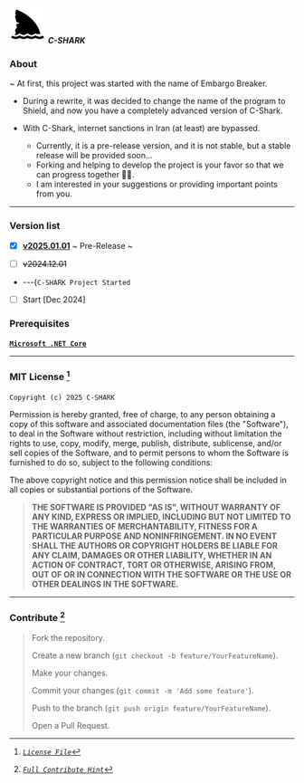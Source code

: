 <img src="https://github.com/xqb-dpx/C-SHARK/blob/main/img/shark.png" style="width: 64px; height: 64px; background-color: #F0E68C;"/> ***C-SHARK***

### **About**

~ At first, this project was started with the name of Embargo Breaker.

- During a rewrite, it was decided to change the name of the program to Shield, and now you have a completely advanced
version of C-Shark.

- With C-Shark, internet sanctions in Iran (at least) are bypassed.

    - Currently, it is a pre-release version, and it is not stable, but a stable release will be provided soon...
    - Forking and helping to develop the project is your favor so that we can progress together 🙏🏻.
    - I am interested in your suggestions or providing important points from you.

---

### **Version list**

- [x] [**v2025.01.01**](https://github.com/xqb-dpx/C-SHARK/releases/tag/v2025.01.01) ~ Pre-Release ~


- [ ] ~~v2024.12.01~~

- ---{`C-SHARK Project Started`

- [ ] Start [Dec 2024]

### **Prerequisites**

[**`Microsoft .NET Core`**](https://dotnet.microsoft.com/en-us/download)

---

### **MIT License** [^1]

[^1]: [*`License File`*](https://github.com/xqb-dpx/C-SHARK/blob/main/LICENSE.md)

`Copyright (c) 2025 C-SHARK`

Permission is hereby granted, free of charge, to any person obtaining a copy
of this software and associated documentation files (the "Software"), to deal
in the Software without restriction, including without limitation the rights
to use, copy, modify, merge, publish, distribute, sublicense, and/or sell
copies of the Software, and to permit persons to whom the Software is
furnished to do so, subject to the following conditions:

The above copyright notice and this permission notice shall be included in all
copies or substantial portions of the Software.

> **THE SOFTWARE IS PROVIDED "AS IS", WITHOUT WARRANTY OF ANY KIND, EXPRESS OR
IMPLIED, INCLUDING BUT NOT LIMITED TO THE WARRANTIES OF MERCHANTABILITY,
FITNESS FOR A PARTICULAR PURPOSE AND NONINFRINGEMENT. IN NO EVENT SHALL THE
AUTHORS OR COPYRIGHT HOLDERS BE LIABLE FOR ANY CLAIM, DAMAGES OR OTHER
LIABILITY, WHETHER IN AN ACTION OF CONTRACT, TORT OR OTHERWISE, ARISING FROM,
OUT OF OR IN CONNECTION WITH THE SOFTWARE OR THE USE OR OTHER DEALINGS IN THE
SOFTWARE.**

---

### **Contribute** [^2]

[^2]: [*`Full Contribute Hint`*](https://github.com/xqb-dpx/C-SHARK/blob/main/CONTRIBUTING.md)

> Fork the repository.
>
> Create a new branch (`git checkout -b feature/YourFeatureName`).
> 
> Make your changes.
> 
> Commit your changes (`git commit -m 'Add some feature'`).
> 
> Push to the branch (`git push origin feature/YourFeatureName`).
> 
> Open a Pull Request.